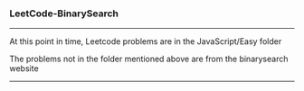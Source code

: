 ### LeetCode-BinarySearch
-------------------------------------------------

At this point in time, Leetcode problems are in the JavaScript/Easy folder

The problems not in the folder mentioned above are from the binarysearch website

-------------------------------------------------
